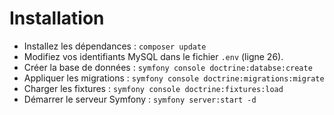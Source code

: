 # Installation

* Installez les dépendances : ```composer update```
* Modifiez vos identifiants MySQL dans le fichier ```.env``` (ligne 26).
* Créer la base de données : ```symfony console doctrine:databse:create```
* Appliquer les migrations : ```symfony console doctrine:migrations:migrate```
* Charger les fixtures : ```symfony console doctrine:fixtures:load```
* Démarrer le serveur Symfony : ```symfony server:start -d```
